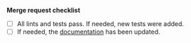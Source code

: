 **Merge request checklist**

-   [ ] All lints and tests pass. If needed, new tests were added.
-   [ ] If needed, the [documentation](https://github.com/mistic100/Photo-Sphere-Viewer/tree/main/docs) has been updated.
